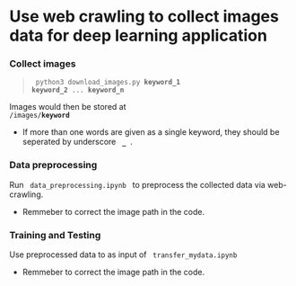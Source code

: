 # Use web crawling to collect images data for deep learning application
### Collect images 
> <code> python3 download_images.py **keyword_1** **keyword_2**  ... **keyword_n**  </code>

Images would then be stored at 
<code> /images/**keyword** </code>

* If more than one words are given as a single keyword, they should be seperated by underscore <code> **_** </code>.

### Data preprocessing
Run <code> data_preprocessing.ipynb </code> to preprocess the collected data via web-crawling.
* Remmeber to correct the image path in the code.
### Training and Testing
Use preprocessed data to as input of <code> transfer_mydata.ipynb </code>
* Remmeber to correct the image path in the code.
